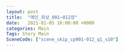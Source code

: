 ```yaml
---
layout: post
title:  "메인_회상_001~012장"
date:   2021-01-05 16:00:00 +0000
categories: Main
Tags: Story Main
SceneCode: ["scene_skip_cp001-012_q1_s10"]
---
```

